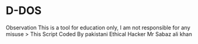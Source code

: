 # D-DOS
Observation This is a tool for education only, I am not responsible for any misuse > This Script Coded By pakistani Ethical Hacker Mr Sabaz ali khan
